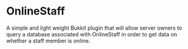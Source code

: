 OnlineStaff
===========

A simple and light weight Bukkit plugin that will allow server owners to query a database associated with OnlineStaff in order to get data on whether a staff member is online.
